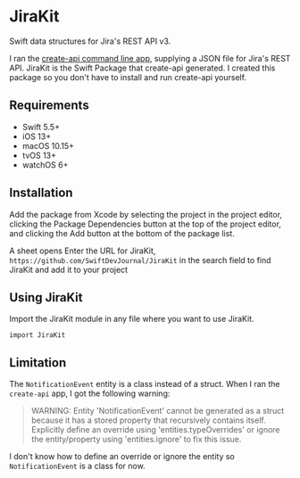 # JiraKit

Swift data structures for Jira's REST API v3.

I ran the [create-api command line app](https://github.com/CreateAPI/CreateAPI), supplying a JSON file for Jira's REST API. JiraKit is the Swift Package that create-api generated. I created this package so you don't have to install and run create-api yourself.

## Requirements

* Swift 5.5+
* iOS 13+
* macOS 10.15+
* tvOS 13+
* watchOS 6+

## Installation

Add the package from Xcode by selecting the project in the project editor, clicking the Package Dependencies button at the top of the project editor, and clicking the Add button at the bottom of the package list.

A sheet opens Enter the URL for JiraKit, `https://github.com/SwiftDevJournal/JiraKit` in the search field to find JiraKit and add it to your project

## Using JiraKit

Import the JiraKit module in any file where you want to use JiraKit.

```
import JiraKit
```

## Limitation

The `NotificationEvent` entity is a class instead of a struct. When I ran the `create-api` app, I got the following warning:

> WARNING: Entity 'NotificationEvent' cannot be generated as a struct because it has a stored property that recursively contains itself. Explicitly define an override using 'entities.typeOverrides' or ignore the entity/property using 'entities.ignore' to fix this issue.

I don't know how to define an override or ignore the entity so `NotificationEvent` is a class for now.
